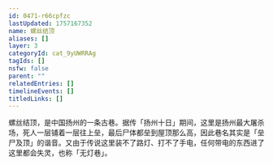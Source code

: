 ```yaml
---
id: 0471-r66cpfzc
lastUpdated: 1757167352
name: 螺丝结顶
aliases: []
layer: 3
categoryId: cat_9yUWRRAg
tagIds: []
nsfw: false
parent: ""
relatedEntries: []
timelineEvents: []
titledLinks: []
---
```


螺丝结顶，是中国扬州的一条古巷。据传「扬州十日」期间，这里是扬州最大屠杀场，死人一层铺着一层往上垒，最后尸体都垒到屋顶那么高，因此巷名其实是「垒尸及顶」的谐音。又由于传说这里装不了路灯、打不了手电，任何带电的东西进了这里都会失灵，也称「无灯巷」。
